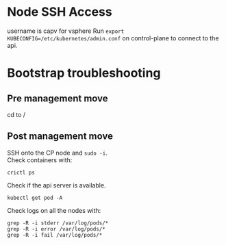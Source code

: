 # Node SSH Access
username is capv for vsphere
Run `export KUBECONFIG=/etc/kubernetes/admin.conf` on control-plane to connect to the api.

# Bootstrap troubleshooting
## Pre management move
cd to /
## Post management move
SSH onto the CP node and `sudo -i`. </br>
Check containers with:
```
crictl ps
```
Check if the api server is available.
```
kubectl get pod -A
```
Check logs on all the nodes with:
```
grep -R -i stderr /var/log/pods/*
grep -R -i error /var/log/pods/*
grep -R -i fail /var/log/pods/*
```
